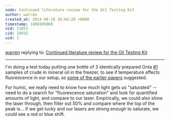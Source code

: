 ```yaml
---
node: Continued literature review for the Oil Testing Kit
author: warren
created_at: 2014-08-18 18:04:20 +0000
timestamp: 1408385060
nid: 11053
cid: 10032
uid: 1
---
```




[warren](../profile/warren) replying to: [Continued literature review for the Oil Testing Kit](../notes/warren/08-14-2014/continued-literature-review-for-the-oil-testing-kit)

----
I'm doing a test today putting one bottle of 3 identically prepared Onta [#1](/n/1) samples of crude in mineral oil in the freezer, to see if temperature affects fluorescence in our setup, as [some of the earlier papers](/notes/warren/08-12-2014/survey-of-different-kinds-of-fluorescence-spectrometry-optimizing-intensity) suggested. 

For humic, we really need to know how much light gets us "saturated" -- need to do a search for "fluorescence saturation" and look for quantified amounts of light, and compare to our laser. Empirically, we could also shine the laser through, then filter out 50% and compare where the top of the peak is... if we get lucky and our lasers are strong enough to saturate, we could see a red or blue shift.